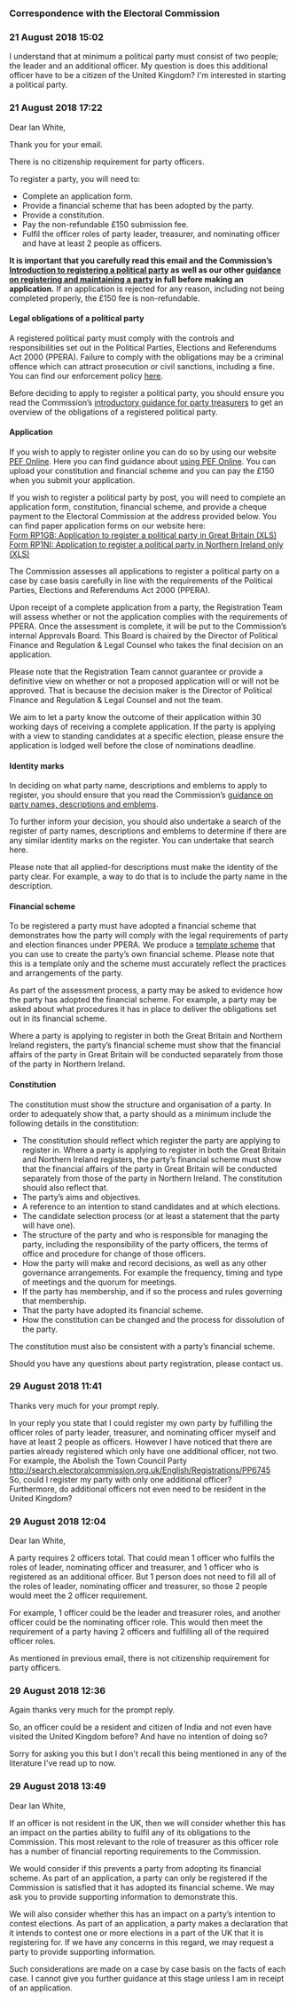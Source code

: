 ### Correspondence with the Electoral Commission

### 21 August 2018 15:02

I understand that at minimum a political party must consist of two people; the leader and an additional officer. My question is does this additional officer have to be a citizen of the United Kingdom? I'm interested in starting a political party.



### 21 August 2018 17:22

Dear Ian White,

Thank you for your email.

There is no citizenship requirement for party officers.

To register a party, you will need to:
- Complete an application form.
- Provide a financial scheme that has been adopted by the party.
- Provide a constitution.
- Pay the non-refundable £150 submission fee.
- Fulfil the officer roles of party leader, treasurer, and nominating officer and have at least 2 people as officers. 

**It is important that you carefully read this email and the Commission’s [Introduction to registering a political party](https://www.electoralcommission.org.uk/__data/assets/pdf_file/0004/107680/intro-registration-rp.pdf) as well as our other [guidance on registering and maintaining a party](https://www.electoralcommission.org.uk/i-am-a/party-or-campaigner/guidance-for-political-parties/registering-and-maintaining-a-party) in full before making an application.**  If an application is rejected for any reason, including not being completed properly, the £150 fee is non-refundable.

#### Legal obligations of a political party
A registered political party must comply with the controls and responsibilities set out in the Political Parties, Elections and Referendums Act 2000 (PPERA).  Failure to comply with the obligations may be a criminal offence which can attract prosecution or civil sanctions, including a fine. You can find our enforcement policy [here](https://www.electoralcommission.org.uk/__data/assets/pdf_file/0011/199703/April-2016-Enforcement-Policy.pdf). 

Before deciding to apply to register a political party, you should ensure you read the Commission’s [introductory guidance for party treasurers](https://www.electoralcommission.org.uk/__data/assets/pdf_file/0013/102262/intro-party-treasurer-rp.pdf) to get an overview of the obligations of a registered political party.

#### Application
If you wish to apply to register online you can do so by using our website [PEF Online](https://pefonline.electoralcommission.org.uk/Default.aspx). Here you can find guidance about [using PEF Online](http://www.electoralcommission.org.uk/__data/assets/pdf_file/0007/117799/sp-pefonline-rp-npc-rc.pdf). You can upload your constitution and financial scheme and you can pay the £150 when you submit your application. 

If you wish to register a political party by post, you will need to complete an application form, constitution, financial scheme, and provide a cheque payment to the Electoral Commission at the address provided below.  You can find paper application forms on our website here:  
[Form RP1GB: Application to register a political party in Great Britain (XLS)](https://www.electoralcommission.org.uk/__data/assets/excel_doc/0008/68309/form-rp1-gb.xls)  
[Form RP1NI: Application to register a political party in Northern Ireland only (XLS)](https://www.electoralcommission.org.uk/__data/assets/excel_doc/0004/68314/form-rp1-ni.xls)

The Commission assesses all applications to register a political party on a case by case basis carefully in line with the requirements of the Political Parties, Elections and Referendums Act 2000 (PPERA).

Upon receipt of a complete application from a party, the Registration Team will assess whether or not the application complies with the requirements of PPERA.  Once the assessment is complete, it will be put to the Commission’s internal Approvals Board.  This Board is chaired by the Director of Political Finance and Regulation & Legal Counsel who takes the final decision on an application.

Please note that the Registration Team cannot guarantee or provide a definitive view on whether or not a proposed application will or will not be approved.  That is because the decision maker is the Director of Political Finance and Regulation & Legal Counsel and not the team.

We aim to let a party know the outcome of their application within 30 working days of receiving a complete application.  If the party is applying with a view to standing candidates at a specific election, please ensure the application is lodged well before the close of nominations deadline. 

#### Identity marks
In deciding on what party name, descriptions and emblems to apply to register, you should ensure that you read the Commission’s [guidance on party names, descriptions and emblems](https://www.electoralcommission.org.uk/__data/assets/pdf_file/0009/107694/to-names-rp.pdf).

To further inform your decision, you should also undertake a search of the register of party names, descriptions and emblems to determine if there are any similar identity marks on the register.  You can undertake that search here.

Please note that all applied-for descriptions must make the identity of the party clear.  For example, a way to do that is to include the party name in the description.

#### Financial scheme
To be registered a party must have adopted a financial scheme that demonstrates how the party will comply with the legal requirements of party and election finances under PPERA.  We produce a [template scheme](https://www.electoralcommission.org.uk/__data/assets/word_doc/0007/68317/doc-financial-rp.doc) that you can use to create the party’s own financial scheme.  Please note that this is a template only and the scheme must accurately reflect the practices and arrangements of the party.

As part of the assessment process, a party may be asked to evidence how the party has adopted the financial scheme.  For example, a party may be asked about what procedures it has in place to deliver the obligations set out in its financial scheme.

Where a party is applying to register in both the Great Britain and Northern Ireland registers, the party’s financial scheme must show that the financial affairs of the party in Great Britain will be conducted separately from those of the party in Northern Ireland.

#### Constitution
The constitution must show the structure and organisation of a party.  In order to adequately show that, a party should as a minimum include the following details in the constitution:

- The constitution should reflect which register the party are applying to register in. Where a party is applying to register in both the Great Britain and Northern Ireland registers, the party’s financial scheme must show that the financial affairs of the party in Great Britain will be conducted separately from those of the party in Northern Ireland.  The constitution should also reflect that.
- The party’s aims and objectives.
- A reference to an intention to stand candidates and at which elections.
- The candidate selection process (or at least a statement that the party will have one).
- The structure of the party and who is responsible for managing the party, including the responsibility of the party officers, the terms of office and procedure for change of those officers.
- How the party will make and record decisions, as well as any other governance arrangements.  For example the frequency, timing and type of meetings and the quorum for meetings.
- If the party has membership, and if so the process and rules governing that membership.
- That the party have adopted its financial scheme.
- How the constitution can be changed and the process for dissolution of the party.

The constitution must also be consistent with a party’s financial scheme.

Should you have any questions about party registration, please contact us.
  
  
  
### 29 August 2018 11:41
  
Thanks very much for your prompt reply.
  
In your reply you state that I could register my own party by fulfilling the officer roles of party leader, treasurer, and nominating officer myself and have at least 2 people as officers. However I have noticed that there are parties already registered which only have one additional officer, not two.  
For example, the Abolish the Town Council Party  
http://search.electoralcommission.org.uk/English/Registrations/PP6745  
So, could I register my party with only one additional officer?  
Furthermore, do additional officers not even need to be resident in the United Kingdom?

### 29 August 2018 12:04

Dear Ian White,

A party requires 2 officers total. That could mean 1 officer who fulfils the roles of leader, nominating officer and treasurer, and 1 officer who is registered as an additional officer. But 1 person does not need to fill all of the roles of leader, nominating officer and treasurer, so those 2 people would meet the 2 officer requirement.

For example, 1 officer could be the leader and treasurer roles, and another officer could be the nominating officer role. This would then meet the requirement of a party having 2 officers and fulfilling all of the required officer roles.

As mentioned in previous email, there is not citizenship requirement for party officers.

### 29 August 2018 12:36

Again thanks very much for the prompt reply.

So, an officer could be a resident and citizen of India and not even have visited the United Kingdom before? And have no intention of doing so?

Sorry for asking you this but I don't recall this being mentioned in any of the literature I've read up to now.

### 29 August 2018 13:49

Dear Ian White,

If an officer is not resident in the UK, then we will consider whether this has an impact on the parties ability to fulfil any of its obligations to the Commission. This most relevant to the role of treasurer as this officer role has a number of financial reporting requirements to the Commission.

We would consider if this prevents a party from adopting its financial scheme. As part of an application, a party can only be registered if the Commission is satisfied that it has adopted its financial scheme. We may ask you to provide supporting information to demonstrate this.

We will also consider whether this has an impact on a party’s intention to contest elections. As part of an application, a party makes a declaration that it intends to contest one or more elections in a part of the UK that it is registering for. If we have any concerns in this regard, we may request a party to provide supporting information.

Such considerations are made on a case by case basis on the facts of each case. I cannot give you further guidance at this stage unless I am in receipt of an application.
